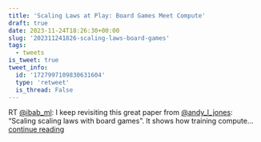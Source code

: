 ```yaml
---
title: 'Scaling Laws at Play: Board Games Meet Compute'
draft: true
date: 2023-11-24T18:26:30+00:00
slug: '202311241826-scaling-laws-board-games'
tags:
  - tweets
is_tweet: true
tweet_info:
  id: '1727997109830631604'
  type: 'retweet'
  is_thread: False
---
```




RT [@ibab_ml](https://x.com/ibab_ml): I keep revisiting this great paper from [@andy_l_jones](https://x.com/andy_l_jones): “Scaling scaling laws with board games”. It shows how training compute… [continue reading](https://x.com/sytelus/status/1727997109830631604)
